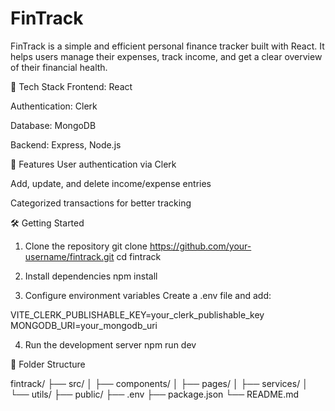 # FinTrack
FinTrack is a simple and efficient personal finance tracker built with React. It helps users manage their expenses, track income, and get a clear overview of their financial health.

🔧 Tech Stack
Frontend: React

Authentication: Clerk

Database: MongoDB

Backend:  Express, Node.js

🚀 Features
User authentication via Clerk

Add, update, and delete income/expense entries

Categorized transactions for better tracking

🛠️ Getting Started

1. Clone the repository
git clone https://github.com/your-username/fintrack.git
cd fintrack

2. Install dependencies
npm install

3. Configure environment variables
Create a .env file and add:

VITE_CLERK_PUBLISHABLE_KEY=your_clerk_publishable_key
MONGODB_URI=your_mongodb_uri

4. Run the development server
npm run dev


📂 Folder Structure

fintrack/
├── src/
│   ├── components/
│   ├── pages/
│   ├── services/
│   └── utils/
├── public/
├── .env
├── package.json
└── README.md
